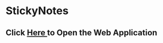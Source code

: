 # StickyNotes

<h2>Click <a href="https://flutter-weather-353.web.app/">Here </a> to Open the Web Application</h2>
